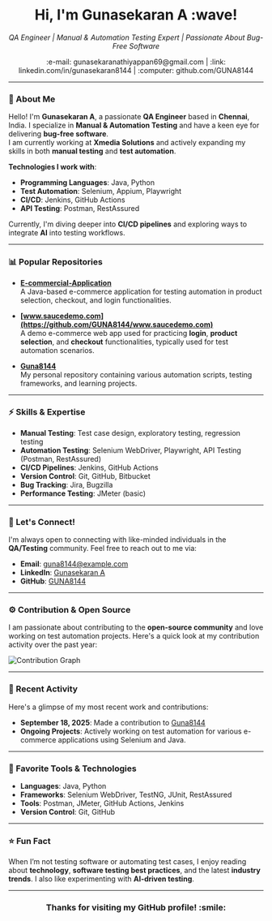 <h1 align="center">Hi, I'm Gunasekaran A :wave!</h1>
<p align="center">
  <em>QA Engineer | Manual & Automation Testing Expert | Passionate About Bug-Free Software</em>
</p>

<p align="center">
  <a href="mailto:your-email@example.com" style="text-decoration:none;">:e-mail: gunasekaranathiyappan69@gmail.com</a> |
  <a href="https://linkedin.com/in/gunasekaran8144" target="_blank" style="text-decoration:none;">:link: linkedin.com/in/gunasekaran8144</a> |
  <a href="https://github.com/GUNA8144" target="_blank" style="text-decoration:none;">:computer: github.com/GUNA8144</a>
</p>

---

### :bust_in_silhouette: About Me

Hello! I'm **Gunasekaran A**, a passionate **QA Engineer** based in **Chennai**, India. I specialize in **Manual & Automation Testing** and have a keen eye for delivering **bug-free software**.  
I am currently working at **Xmedia Solutions** and actively expanding my skills in both **manual testing** and **test automation**.

**Technologies I work with**:
- **Programming Languages**: Java, Python
- **Test Automation**: Selenium, Appium, Playwright
- **CI/CD**: Jenkins, GitHub Actions
- **API Testing**: Postman, RestAssured

Currently, I'm diving deeper into **CI/CD pipelines** and exploring ways to integrate **AI** into testing workflows.

---

### :bar_chart: Popular Repositories

- **[E-commercial-Application](https://github.com/GUNA8144/E-commercial-Application)**  
  A Java-based e-commerce application for testing automation in product selection, checkout, and login functionalities.

- **[www.saucedemo.com](https://github.com/GUNA8144/www.saucedemo.com)**  
  A demo e-commerce web app used for practicing **login**, **product selection**, and **checkout** functionalities, typically used for test automation scenarios.

- **[Guna8144](https://github.com/GUNA8144/Guna8144)**  
  My personal repository containing various automation scripts, testing frameworks, and learning projects.

---

### :zap: Skills & Expertise

- **Manual Testing**: Test case design, exploratory testing, regression testing
- **Automation Testing**: Selenium WebDriver, Playwright, API Testing (Postman, RestAssured)
- **CI/CD Pipelines**: Jenkins, GitHub Actions
- **Version Control**: Git, GitHub, Bitbucket
- **Bug Tracking**: Jira, Bugzilla
- **Performance Testing**: JMeter (basic)

---

### :memo: Let's Connect!

I'm always open to connecting with like-minded individuals in the **QA/Testing** community. Feel free to reach out to me via:

- **Email**: [guna8144@example.com](mailto:guna8144@example.com)
- **LinkedIn**: [Gunasekaran A](https://linkedin.com/in/gunasekaran8144)
- **GitHub**: [GUNA8144](https://github.com/GUNA8144)

---

### :gear: Contribution & Open Source

I am passionate about contributing to the **open-source community** and love working on test automation projects. Here's a quick look at my contribution activity over the past year:

![Contribution Graph](https://ghchart.rshah.org/GUNA8144)

---

### :scroll: Recent Activity

Here's a glimpse of my most recent work and contributions:

- **September 18, 2025**: Made a contribution to [Guna8144](https://github.com/GUNA8144/Guna8144)
- **Ongoing Projects**: Actively working on test automation for various e-commerce applications using Selenium and Java.

---

### :bookmark_tabs: Favorite Tools & Technologies

- **Languages**: Java, Python
- **Frameworks**: Selenium WebDriver, TestNG, JUnit, RestAssured
- **Tools**: Postman, JMeter, GitHub Actions, Jenkins
- **Version Control**: Git, GitHub

---

### :star: Fun Fact

When I’m not testing software or automating test cases, I enjoy reading about **technology**, **software testing best practices**, and the latest **industry trends**. I also like experimenting with **AI-driven testing**.

---

<h3 align="center">Thanks for visiting my GitHub profile! :smile:</h3>

